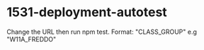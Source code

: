 # 1531-deployment-autotest

Change the URL then run npm test.
Format: "CLASS_GROUP" e.g "W11A_FREDDO"